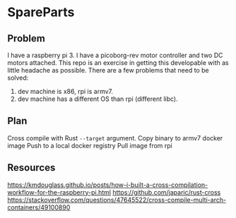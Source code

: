 # SpareParts

## Problem
I have a raspberry pi 3. I have a picoborg-rev motor controller and two DC motors attached. This
repo is an exercise in getting this developable with as little headache as possible. There are a few
problems that need to be solved:
1. dev machine is x86, rpi is armv7.
2. dev machine has a different OS than rpi (different libc).

## Plan
Cross compile with Rust `--target` argument.
Copy binary to armv7 docker image
Push to a local docker registry
Pull image from rpi

## Resources
https://kmdouglass.github.io/posts/how-i-built-a-cross-compilation-workflow-for-the-raspberry-pi.html
https://github.com/japaric/rust-cross
https://stackoverflow.com/questions/47645522/cross-compile-multi-arch-containers/49100890
